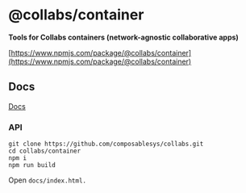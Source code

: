 # @collabs/container

**Tools for Collabs containers (network-agnostic collaborative apps)**

[https://www.npmjs.com/package/@collabs/container](https://www.npmjs.com/package/@collabs/container)

## Docs

[Docs](https://github.com/composablesys/collabs/tree/master/collabs/docs/containers.md)

### API

```
git clone https://github.com/composablesys/collabs.git
cd collabs/container
npm i
npm run build
```

Open `docs/index.html.`
